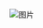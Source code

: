 ![图片](https://user-images.githubusercontent.com/68007558/163401593-4377ef24-6a63-487c-85ec-80526ed9b024.png)
